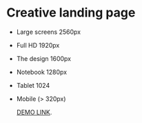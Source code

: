 # Creative landing page

- Large screens 2560px
- Full HD 1920px
- The design 1600px
- Notebook 1280px
- Tablet 1024
- Mobile (> 320px)


  [DEMO LINK](https://putsan.github.io/Creative-landing/).

